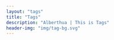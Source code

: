 ```yaml
---
layout: "tags"
title: "Tags"
description: "Alberthua | This is Tags"
header-img: "img/tag-bg.svg"
---
```

